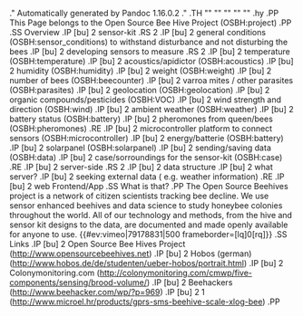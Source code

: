 .\" Automatically generated by Pandoc 1.16.0.2
.\"
.TH "" "" "" "" ""
.hy
.PP
This Page belongs to the Open Source Bee Hive Project (OSBH:project)
.PP
.SS Overview
.IP \[bu] 2
sensor\-kit
.RS 2
.IP \[bu] 2
general conditions (OSBH:sensor_conditions) to withstand disturbance and
not disturbing the bees
.IP \[bu] 2
developing sensors to measure
.RS 2
.IP \[bu] 2
temperature (OSBH:temperature)
.IP \[bu] 2
acoustics/apidictor (OSBH:acoustics)
.IP \[bu] 2
humidity (OSBH:humidity)
.IP \[bu] 2
weight (OSBH:weight)
.IP \[bu] 2
number of bees (OSBH:beecounter)
.IP \[bu] 2
varroa mites / other parasites (OSBH:parasites)
.IP \[bu] 2
geolocation (OSBH:geolocation)
.IP \[bu] 2
organic compounds/pesticides (OSBH:VOC)
.IP \[bu] 2
wind strength and direction (OSBH:wind)
.IP \[bu] 2
ambient weather (OSBH:weather)
.IP \[bu] 2
battery status (OSBH:battery)
.IP \[bu] 2
pheromones from queen/bees (OSBH:pheromones)
.RE
.IP \[bu] 2
microcontroller platform to connect sensors (OSBH:microcontroller)
.IP \[bu] 2
energy/batterie (OSBH:battery)
.IP \[bu] 2
solarpanel (OSBH:solarpanel)
.IP \[bu] 2
sending/saving data (OSBH:data)
.IP \[bu] 2
case/sorroundings for the sensor\-kit (OSBH:case)
.RE
.IP \[bu] 2
server\-side
.RS 2
.IP \[bu] 2
data structure
.IP \[bu] 2
what server?
.IP \[bu] 2
seeking external data ( e.g.
weather information)
.RE
.IP \[bu] 2
web Frontend/App
.SS What is that?
.PP
The Open Source Beehives project is a network of citizen scientists
tracking bee decline.
We use sensor enhanced beehives and data science to study honeybee
colonies throughout the world.
All of our technology and methods, from the hive and sensor kit designs
to the data, are documented and made openly available for anyone to use.
{{#ev:vimeo|79178831|500 frameborder=\[lq]0\[rq]}}
.SS Links
.IP \[bu] 2
Open Source Bee Hives Project (http://www.opensourcebeehives.net)
.IP \[bu] 2
Hobos
(german) (http://www.hobos.de/de/studenten/ueber-hobos/portrait.html)
.IP \[bu] 2
Colonymonitoring.com (http://colonymonitoring.com/cmwp/five-components/sensing/brood-volume/)
.IP \[bu] 2
Beehackers (http://www.beehacker.com/wp/?p=969)
.IP \[bu] 2
1 (http://www.microel.hr/products/gprs-sms-beehive-scale-xlog-bee)
.PP
